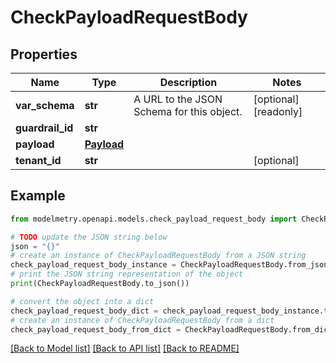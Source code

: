 # CheckPayloadRequestBody


## Properties

Name | Type | Description | Notes
------------ | ------------- | ------------- | -------------
**var_schema** | **str** | A URL to the JSON Schema for this object. | [optional] [readonly] 
**guardrail_id** | **str** |  | 
**payload** | [**Payload**](Payload.md) |  | 
**tenant_id** | **str** |  | [optional] 

## Example

```python
from modelmetry.openapi.models.check_payload_request_body import CheckPayloadRequestBody

# TODO update the JSON string below
json = "{}"
# create an instance of CheckPayloadRequestBody from a JSON string
check_payload_request_body_instance = CheckPayloadRequestBody.from_json(json)
# print the JSON string representation of the object
print(CheckPayloadRequestBody.to_json())

# convert the object into a dict
check_payload_request_body_dict = check_payload_request_body_instance.to_dict()
# create an instance of CheckPayloadRequestBody from a dict
check_payload_request_body_from_dict = CheckPayloadRequestBody.from_dict(check_payload_request_body_dict)
```
[[Back to Model list]](../README.md#documentation-for-models) [[Back to API list]](../README.md#documentation-for-api-endpoints) [[Back to README]](../README.md)


